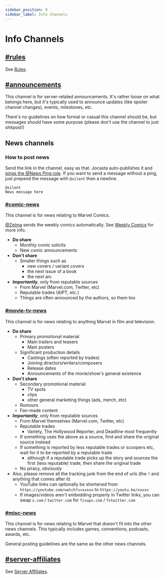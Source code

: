 ```yaml
---
sidebar_position: 0
sidebar_label: Info Channels
---
```


# Info Channels

## [#rules](https://discord.com/channels/281648235557421056/1109693299297632328)

See [Rules](../../../moderation/rules.md).

## [#announcements](https://discord.com/channels/281648235557421056/1110214786223968346)

This channel is for server-related announcements. It's rather loose on what belongs here, but it's typically used to announce updates (like spoiler channel changes), events, milestones, etc. 

There's no guidelines on how formal or casual this channel should be, but messages should have some purpose (please don't use the channel to just shitpost!)

## News channels

### How to post news

Send the link in the channel, easy as that. Jocasta auto-publishes it and [pings the @News Ping role](../roles/ping-roles#news-ping). If you want to send a message without a ping, just prepend the message with `@silent` then a newline.

```
@silent
News message here
```

### [#comic-news](https://discord.com/channels/281648235557421056/1109021470736252938)

This channel is for news relating to Marvel Comics. 

[@Zelma](https://discord.com/users/1098223523668951111) sends the weekly comics automatically. See [Weekly Comics](../../bots/weekly-comics) for more info.

- **Do share**
  - Monthly comic solicits
  - New comic announcements
- **Don't share**
  - Smaller things such as
    - new covers / variant covers
    - the next issue of a book
    - the next arc
- ***Importantly***, only from reputable sources
  - From Marvel (Marvel.com, Twitter, etc)
  - Reputable trades (AIPT, etc.)
  - Things are often announced by the authors, so them too

### [#movie-tv-news](https://discord.com/channels/281648235557421056/1109021386015522816)

This channel is for news relating to anything Marvel in film and television.

- **Do share**
  - Primary promotional material
    - Main trailers and teasers
    - Main posters
  - Significant production details
    - Castings (often reported by trades)
    - Joining directors/writers/composers
    - Release dates
    - Announcements of the movie/show's general existence
- **Don't share**
  - Secondary promotional material
    - TV spots
    - clips
    - other general marketing things (ads, merch, etc)
  - Rumours
  - Fan-made content
- ***Importantly***, only from reputable sources
  - From Marvel themselves (Marvel.com, Twitter, etc)
  - Reputable trades
    - Variety, The Hollywood Reporter, and Deadline most frequently
  - If something uses the above as a source, find and share the original source instead
  - If something is reported by less reputable trades or scoopers etc, wait for it to be reported by a reputable trade
    - although if a reputable trade picks up the story and sources the first (less reputable) trade, then share the original trade
  - No piracy, obviously
- Also, please remove all the tracking junk from the end of urls (the `?` and anything that comes after it)
  - YouTube links can optionally be shortened from `https://youtube.com/watch?v=xxxxx` to `https://youtu.be/xxxxx`
  - If images/videos aren't embedding properly in Twitter links, you can swap `x.com` / `twitter.com` for `fixupx.com` / `fxtwitter.com`

### [#misc-news](https://discord.com/channels/281648235557421056/1109021556371378239)

This channel is for news relating to Marvel that doesn't fit into the other news channels. This typically includes games, conventions, podcasts, awards, etc.

General posting guidelines are the same as the other news channels.

## [#server-affiliates](https://discord.com/channels/281648235557421056/1109728410894356500)

See [Server Affiliates](../../affiliations).
